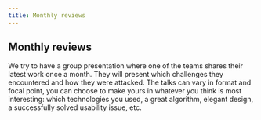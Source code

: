```yaml
---
title: Monthly reviews
---
```

## Monthly reviews
We try to have a group presentation where one of the teams shares their latest work once a month. They will present which challenges they encountered and how they were attacked. The talks can vary in format and focal point, you can choose to make yours in whatever you think is most interesting: which technologies you used, a great algorithm, elegant design, a successfully solved usability issue, etc.
